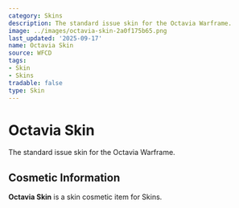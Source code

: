 ```yaml
---
category: Skins
description: The standard issue skin for the Octavia Warframe.
image: ../images/octavia-skin-2a0f175b65.png
last_updated: '2025-09-17'
name: Octavia Skin
source: WFCD
tags:
- Skin
- Skins
tradable: false
type: Skin
---
```


# Octavia Skin

The standard issue skin for the Octavia Warframe.

## Cosmetic Information

**Octavia Skin** is a skin cosmetic item for Skins.


